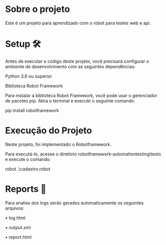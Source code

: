 # Sobre o projeto
 
Este é um projeto para aprendizado com o robot para testes web e api.

# Setup 🛠️

Antes de executar o código deste projeto, você precisará configurar o ambiente de desenvolvimento com as seguintes dependências:

Python 3.6 ou superior

Biblioteca Robot Framework

Para instalar a biblioteca Robot Framework, você pode usar o gerenciador de pacotes pip. Abra o terminal e execute o seguinte comando: 

pip install robotframework

# Execução do Projeto

Neste projeto, foi implementado o Robotframework.

Para executá-lo, acesse o diretório robotframework-automationtesting\tests e execute o comando:
 
robot .\cadastro.robot

# Reports 📄

Para analise dos logs serão gerados automaticamente os seguintes arquivos:

•	log.html

•	output.xml

•	report.html

